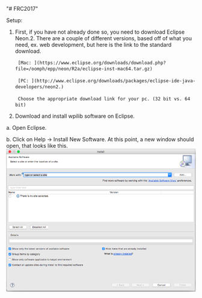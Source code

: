 "# FRC2017" 

Setup:

1. First, if you have not already done so, you need to download Eclipse Neon.2. There are a couple of different versions, based off of what you need, ex. web development, but here is the link to the standard download.

        [Mac: ](https://www.eclipse.org/downloads/download.php?file=/oomph/epp/neon/R2a/eclipse-inst-mac64.tar.gz)

        [PC: ](http://www.eclipse.org/downloads/packages/eclipse-ide-java-developers/neon2.)

        Choose the appropriate download link for your pc. (32 bit vs. 64 bit)

2. Download and install wpilib software on Eclipse.

a. Open Eclipse.

b. Click on Help -> Install New Software. At this point, a new window should open, that looks like this. ![Alt text](InstallNewSoftware.png?raw=true "Install New Software")

